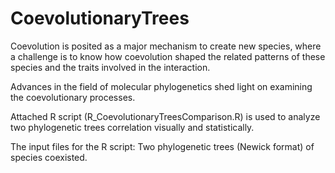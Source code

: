 # CoevolutionaryTrees
Coevolution is posited as a major mechanism to create new species, where a challenge is to know how coevolution shaped the related patterns of these species and the traits involved in the interaction. 

Advances in the field of molecular phylogenetics shed light on examining the coevolutionary processes. 

Attached R script (R_CoevolutionaryTreesComparison.R) is used to analyze two phylogenetic trees correlation visually and statistically. 

The input files for the R script: 
Two phylogenetic trees (Newick format) of species coexisted. 
  
